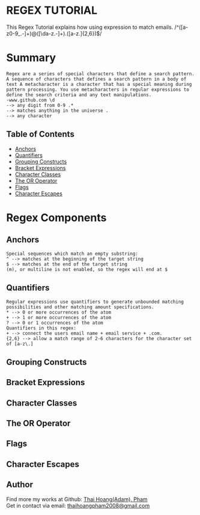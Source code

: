 # REGEX TUTORIAL

This Regex Tutorial explains how using expression to match emails.
/^([a-z0-9_.-]+)@([\da-z.-]+).([a-z.]{2,6})$/

# Summary
```
Regex are a series of special characters that define a search pattern. A sequence of characters that defines a search pattern in a body of text A metacharacter is a character that has a special meaning during pattern processing. You use metacharacters in regular expressions to define the search criteria and any text manipulations.
-www.github.com \d
--> any digit from 0-9 .* 
--> matches anything in the universe . 
--> any character
```
## Table of Contents

- [Anchors](#anchors)
- [Quantifiers](#quantifiers)
- [Grouping Constructs](#grouping-constructs)
- [Bracket Expressions](#bracket-expressions)
- [Character Classes](#character-classes)
- [The OR Operator](#the-or-operator)
- [Flags](#flags)
- [Character Escapes](#character-escapes)

# Regex Components

## Anchors
```
Special sequences which match an empty substring:
^ --> matches at the beginning of the target string
$ --> matches at the end of the target string
(m), or multiline is not enabled, so the regex will end at $
```
## Quantifiers
```
Regular expressions use quantifiers to generate unbounded matching possibilities and other matching amount specifications.
* --> 0 or more occurrences of the atom
+ --> 1 or more occurrences of the atom
? --> 0 or 1 occurrences of the atom
Quantifiers in this regex:
+ --> connect the users email name + email service + .com. 
{2,6} --> allow a match range of 2-6 characters for the character set of [a-z\.]
```
## Grouping Constructs

## Bracket Expressions

## Character Classes

## The OR Operator

## Flags

## Character Escapes

## Author

Find more my works at Github: 
[Thai Hoang(Adam), Pham](https://github.com/ThiHoangPham)
</br>
Get in contact via email: thaihoangpham2008@gmail.com